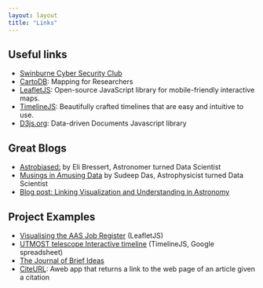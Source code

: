 ```yaml
---
layout: layout
title: "Links"
---
```


<!-- You can edit this whole page, remove it, or use it as basis for any non-post pages you have. -->
<section class="content">



## Useful links 

<ul>
<li><a href="http://scsc.wtf">Swinburne Cyber Security Club</a></li>
<li><a href="http://cartodb.com">CartoDB</a>: Mapping for Researchers</li>
<li><a href="http://leafletjs.com"> LeafletJS</a>: Open-source JavaScript library for mobile-friendly interactive maps.</li>
<li><a href="http://timeline.knightlab.com">TimelineJS</a>: Beautifully crafted timelines that are easy and intuitive to use.</li>
<li><a href="http://d3js.org">D3js.org</a>: Data-driven Documents Javascript library</li>
</ul>

## Great Blogs

<ul>
<li><a href="http://www.astrobiased.com">Astrobiased:</a> by Eli Bressert, Astronomer turned Data Scientist</a></li>
<li><a href="http://datamusing.info">Musings in Amusing Data</a> by Sudeep Das, Astrophysicist turned Data Scientist</a></li>
<li><a href="http://www.astrobetter.com/linking-visualization-and-understanding-in-astronomy-aas223/">Blog post: Linking Visualization and Understanding in Astronomy</a></li>
</ul>


## Project Examples

<ul>
<li><a href="http://www.physics.usyd.edu.au/~vmoss/jobvis/">Visualising the AAS Job Register</a> (LeafletJS)</li>
<li><a href="http://cdn.knightlab.com/libs/timeline/latest/embed/index.html?source=1Ew3qdqfPaDemmBy0zsdyBlL0QFCulJKqL_4Kea_AMWw&font=Bevan-PotanoSans&maptype=toner&lang=en&start_zoom_adjust=2&height=650">UTMOST telescope Interactive timeline</a> (TimelineJS, Google spreadsheet)</li>
<li><a href="http://ideas.theoj.org">The Journal of Brief Ideas</a></li>
<li><a href="http://citeurl.herokuapp.com/search">CiteURL</a>: Aweb app that returns a link to the web page of an article given a citation</li>
</ul>

</section>


